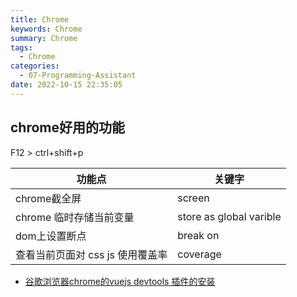 ```yaml
---
title: Chrome
keywords: Chrome
summary: Chrome
tags:
  - Chrome
categories:
  - 07-Programming-Assistant
date: 2022-10-15 22:35:05
---
```


## chrome好用的功能

F12 > ctrl+shift+p

|功能点|关键字|
| -------------------------------- | ----------------------- |
| chrome截全屏                     | screen                  |
| chrome 临时存储当前变量          | store as global varible |
| dom上设置断点                    | break on                |
| 查看当前页面对 css js 使用覆盖率 | coverage                |


+ [谷歌浏览器chrome的vuejs devtools 插件的安装](https://www.cnblogs.com/alice-fee/p/8038367.html)
